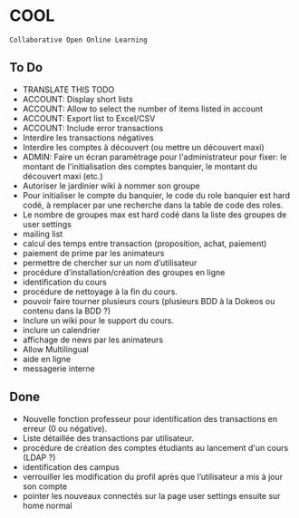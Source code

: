 # COOL
`Collaborative Open Online Learning`


## To Do

- TRANSLATE THIS TODO
- ACCOUNT: Display short lists
- ACCOUNT: Allow to select the number of items listed in account
- ACCOUNT: Export list to Excel/CSV
- ACCOUNT: Include error transactions 
- Interdire les transactions négatives
- Interdire les comptes à découvert (ou mettre un découvert maxi)
- ADMIN: Faire un écran paramètrage pour l'administrateur pour fixer: le montant de l'initialisation des comptes banquier, le montant du découvert maxi (etc.)
- Autoriser le jardinier wiki à nommer son groupe
- Pour initialiser le compte du banquier, le code du role banquier est hard codé, à remplacer par une recherche dans la table de code des roles.
- Le nombre de groupes max est hard codé dans la liste des groupes de user settings
- mailing list
- calcul des temps entre transaction (proposition, achat, paiement)
- paiement de prime par les animateurs
- permettre de chercher sur un nom d’utilisateur
- procédure d’installation/création des groupes en ligne
- identification du cours
- procédure de nettoyage à la fin du cours.
- pouvoir faire tourner plusieurs cours (plusieurs BDD à la Dokeos ou contenu dans la BDD ?)
- Inclure un wiki pour le support du cours.
- inclure un calendrier
- affichage de news par les animateurs
- Allow Multilingual
- aide en ligne
- messagerie interne


## Done
- Nouvelle fonction professeur pour identification des transactions en erreur (0 ou négative).
- Liste détaillée des transactions par utilisateur.
- procédure de création des comptes étudiants au lancement d'un cours (LDAP ?)
- identification des campus
- verrouiller les modification du profil après que l’utilisateur a mis à jour son compte
- pointer les nouveaux connectés sur la page user settings ensuite sur home normal

